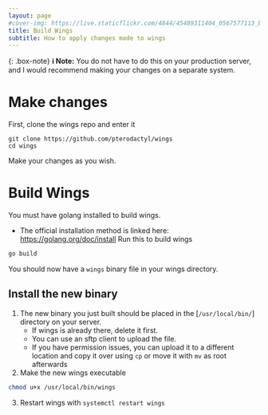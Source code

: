 ```yaml
---
layout: page
#cover-img: https://live.staticflickr.com/4844/45489311404_0567577113_b.jpg
title: Build Wings
subtitle: How to apply changes made to wings
---
```

{: .box-note}
**ℹ️ Note:** You do not have to do this on your production server, and I would recommend making your changes on a separate system.
# Make changes
First, clone the wings repo and enter it
```git
git clone https://github.com/pterodactyl/wings
cd wings
```
Make your changes as you wish.
# Build Wings
You must have golang installed to build wings.
* The official installation method is linked here: https://golang.org/doc/install
Run this to build wings
```bash
go build
```
You should now have a `wings` binary file in your wings directory.
## Install the new binary
1. The new binary you just built should be placed in the [`/usr/local/bin/`] directory on your server.
   - If wings is already there, delete it first.
   - You can use an sftp client to upload the file.
   - If you have permission issues, you can upload it to a different location and copy it over using `cp` or move it with `mv` as root afterwards
2. Make the new wings executable
```bash
chmod u+x /usr/local/bin/wings
```
3. Restart wings with `systemctl restart wings`
